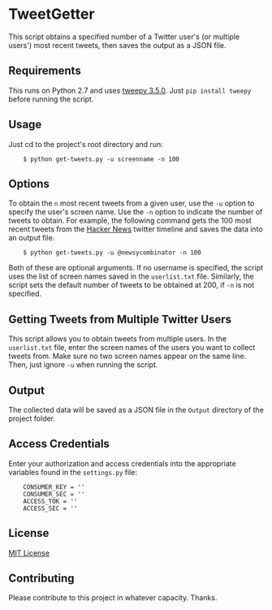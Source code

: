 # TweetGetter
This script obtains a specified number of a Twitter user's (or multiple users') most recent tweets, then saves the output as a JSON file.

## Requirements
This runs on Python 2.7 and uses [tweepy 3.5.0](https://pypi.python.org/pypi/tweepy/3.5.0). Just `pip install tweepy` before running the script.

## Usage
Just cd to the project's root directory and run:

```
    $ python get-tweets.py -u screenname -n 100
```

## Options
To obtain the `n` most recent tweets from a given user, use the `-u` option to specify the user's screen name. Use the `-n` option to indicate the number of tweets to obtain. For example, the following command gets the 100 most recent tweets from the [Hacker News](https://twitter.com/newsycombinator) twitter timeline and saves the data into an output file.

```
    $ python get-tweets.py -u @newsycombinator -n 100
```

Both of these are optional arguments. If no username is specified, the script uses the list of screen names saved in the `userlist.txt` file. Similarly, the script sets the default number of tweets to be obtained at 200, if `-n` is not specified.

## Getting Tweets from Multiple Twitter Users
This script allows you to obtain tweets from multiple users. In the `userlist.txt` file, enter the screen names of the users you want to collect tweets from. Make sure no two screen names appear on the same line. Then, just ignore `-u` when running the script.

## Output
The collected data will be saved as a JSON file in the `Output` directory of the project folder.

## Access Credentials
Enter your authorization and access credentials into the appropriate variables found in the `settings.py` file:

```
    CONSUMER_KEY = ''
    CONSUMER_SEC = ''
    ACCESS_TOK = ''
    ACCESS_SEC = ''
```

## License
[MIT License](https://opensource.org/licenses/MIT)

## Contributing
Please contribute to this project in whatever capacity. Thanks.